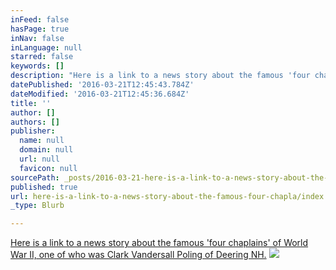 ```yaml
---
inFeed: false
hasPage: true
inNav: false
inLanguage: null
starred: false
keywords: []
description: "Here is a link to a news story about the famous 'four chaplains' of World War II, one of who was\_"
datePublished: '2016-03-21T12:45:43.784Z'
dateModified: '2016-03-21T12:45:36.684Z'
title: ''
author: []
authors: []
publisher:
  name: null
  domain: null
  url: null
  favicon: null
sourcePath: _posts/2016-03-21-here-is-a-link-to-a-news-story-about-the-famous-four-chapla.md
published: true
url: here-is-a-link-to-a-news-story-about-the-famous-four-chapla/index.html
_type: Blurb

---
```

[Here is a link to a news story about the famous 'four chaplains' of World War II, one of who was Clark Vandersall Poling of Deering NH.][0]
![](https://the-grid-user-content.s3-us-west-2.amazonaws.com/42549c48-f8b8-4bc4-92dd-cbbbcf155aa7.jpg)

[0]: http://www.unionleader.com/apps/pbcs.dll/article?AID=/20150524/NEWS18/150529587